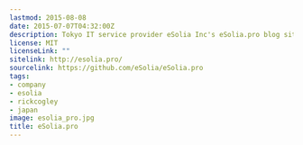 ```yaml
---
lastmod: 2015-08-08
date: 2015-07-07T04:32:00Z
description: Tokyo IT service provider eSolia Inc's eSolia.pro blog site, powered by Hugo.
license: MIT
licenseLink: ""
sitelink: http://esolia.pro/
sourcelink: https://github.com/eSolia/eSolia.pro
tags:
- company
- esolia
- rickcogley
- japan
image: esolia_pro.jpg
title: eSolia.pro
---
```

